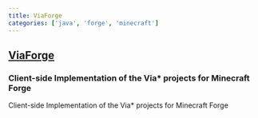 ```yaml
---
title: ViaForge
categories: ['java', 'forge', 'minecraft']
---
```

## [ViaForge](https://github.com/ViaVersion/ViaForge)

### Client-side Implementation of the Via* projects for Minecraft Forge

Client-side Implementation of the Via* projects for Minecraft Forge
